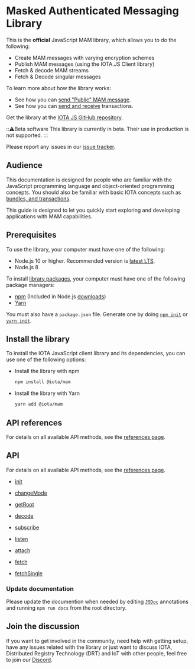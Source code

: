 # Masked Authenticated Messaging Library

This is the **official** JavaScript MAM library, which allows you to do the following:
- Create MAM messages with varying encryption schemes
- Publish MAM messages (using the IOTA.JS Client library)
- Fetch & decode MAM streams
- Fetch & Decode singular messages

To learn more about how the library works:

- See how you can [send "Public" MAM message](root://mam/0.1/how-to/publishAndFetchPublic.md).
- See how you can [send and receive](root://iota-js/0.1/how-to-guides/create-and-manage-cda.md) transactions.

Get the library at the [IOTA JS  GitHub repository](https://github.com/iotaledger/iota.js).

:::warning:Beta software
This library is currently in beta. Their use in production is not supported.
:::

Please report any issues in our [issue tracker](https://github.com/iotaledger/mam.client.js/issues/new).

## Audience

This documentation is designed for people who are familiar with the JavaScript programming language and object-oriented programming concepts. You should also be familiar with basic IOTA concepts such as  [bundles, and transactions](root://dev-essentials/0.1/concepts/bundles-and-transactions.md).

This guide is designed to let you quickly start exploring and developing applications with MAM capabilities.

## Prerequisites

To use the library, your computer must have one of the following:
- Node.js 10 or higher. Recommended version is [latest LTS](https://nodejs.org/en/download/).
- Node.js 8

To install [library packages](https://www.npmjs.com/org/iota), your computer must have one of the following package managers:

- [npm](https://www.npmjs.com/) (Included in Node.js [downloads](https://nodejs.org/en/download/))
- [Yarn](https://yarnpkg.com/)

You must also have a `package.json` file. Generate one by doing [`npm init`](https://docs.npmjs.com/cli/init) or [`yarn init`](https://yarnpkg.com/lang/en/docs/cli/init/).

## Install the library

To install the IOTA JavaScript client library and its dependencies, you can use one of the following options:

- Install the library with npm
    ```bash
    npm install @iota/mam
    ```
- Install the library with Yarn
    ```bash
    yarn add @iota/mam
    ```

## API references

For details on all available API methods, see the [references page](https://github.com/iotaledger/mam.client.js/blob/master/README.md).

## API

For details on all available API methods, see the [references page](root://mam/0.1/references/api.md).

- [init](root://mam/0.1/references/api.md#init)

- [changeMode](root://mam/0.1/references/api.md#changeMode)

- [getRoot](root://mam/0.1/references/api.md#getRoot)

- [decode](root://mam/0.1/references/api.md#decode)

- [subscribe](root://mam/0.1/references/api.md#subscribe)

- [listen](root://mam/0.1/references/api.md#listen)

- [attach](root://mam/0.1/references/api.md#attach)

- [fetch](root://mam/0.1/references/api.md#fetch)

- [fetchSingle](root://mam/0.1/references/api.md#fetchSingle)


### Update documentation

Please update the documention when needed by editing [`JSDoc`](http://usejsdoc.org) annotations and running `npm run docs` from the root directory.

## Join the discussion

If you want to get involved in the community, need help with getting setup, have any issues related with the library or just want to discuss IOTA, Distributed Registry Technology (DRT) and IoT with other people, feel free to join our [Discord](https://discord.iota.org).
